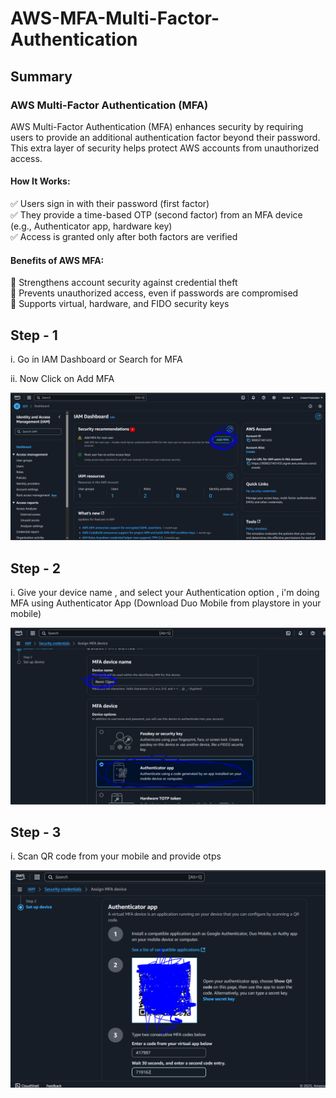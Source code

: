# AWS-MFA-Multi-Factor-Authentication

## Summary

### **AWS Multi-Factor Authentication (MFA)**  

AWS Multi-Factor Authentication (MFA) enhances security by requiring users to provide an additional authentication factor beyond their password. This extra layer of security helps protect AWS accounts from unauthorized access.  

#### **How It Works:**  
✅ Users sign in with their password (first factor)  
✅ They provide a time-based OTP (second factor) from an MFA device (e.g., Authenticator app, hardware key)  
✅ Access is granted only after both factors are verified  

#### **Benefits of AWS MFA:**  
🔹 Strengthens account security against credential theft  
🔹 Prevents unauthorized access, even if passwords are compromised  
🔹 Supports virtual, hardware, and FIDO security keys  

## Step - 1

i. Go in IAM Dashboard or Search for MFA 

ii. Now Click on Add MFA

![image alt](1.PNG)

## Step - 2 

i. Give your device name , and select your Authentication option , i'm doing MFA using Authenticator App (Download Duo Mobile from playstore in your mobile)

![image alt](2.PNG)

## Step - 3

i. Scan QR code from your mobile and provide otps

![image alt](3.PNG)


